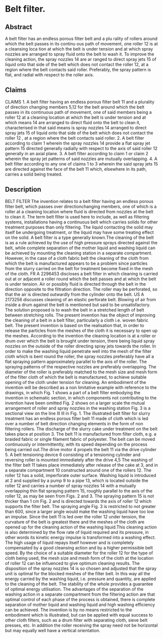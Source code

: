 # Belt filter.

## Abstract
A belt filter has an endless porous filter belt and a plu rality of rollers around which the belt passes in its continu ous path of movement, one roller 12 is at a cleansing loca tion at which the belt is under tension and at which spray nozzles are arranged to spray fluid onto the belt to wash it. To improve the cleaning action, the spray nozzles 14 are ar ranged to direct spray jets 15 of liquid onto that side of the belt which does not contact the roller 12, at a region where the belt contacts said roller. Preferably, the spray pattern is flat, and radial with respect to the roller axis.

## Claims
CLAIMS 1. A belt filter having an endless porous filter belt 11 and a plurality of direction changing members 5,12 for the belt around which the belt passes in its continuous path of movement, one of said members being a roller 12 at a cleaning location at which the belt is under tension and at which means 14 are arranged to direct fluid onto the belt to clean it, characterised in that said means is spray nozzles 14 arranged to direct spray jets 15 of liquid onto that side of the belt which does not contact the roller 12 , at a region where the belt contacts said roller. 2. A belt filter according to claim 1 wherein the spray nozzles 14 provide a flat spray jet pattern 15 directed generally radially with respect to the axis of said roller 12 generally in an axial plane. 3. A belt filter according to claim 1 or claim 2 wherein the spray jet patterns of said nozzles are mutually overlapping. 4. A belt filter according to any one of claims 1 to 3 wherein the said spray jets 15 are directed against the face of the belt 11 which, elsewhere in its path, carries a solid being treated.

## Description
BELT FILTER The invention relates to a belt filter having an endless porous filter belt, which passes over directionchanging members, one of which is a roller at a cleaning location where fluid is directed from nozzles at the belt to clean it. The term belt filter is used here to include, as well as filtering systems, installations having a continuous belt which carries solids for other treatment purposes than only filtering. The liquid contacting the solid may itself be undergoing treatment, or the liquid may have some treating effect on the solid. A belt filter is a type generally known.The cleaning of the belt is as a rule achieved by the use of high pressure sprays directed against the belt, while complete separation of the mother liquid and washing liquid can be achieved by mounting the cleaning station in a separate compartment. However, in the case of a cloth fabric belt the cleaning of the cloth from which the belt is manufactured appears to be a problem since particles from the slurry carried on the belt for treatment become fixed in the mesh of the cloth. FR A 2296453 discloses a belt filter in which cleaning is carried out at or adjacent a roller round which the belt passes and at which the belt is under tension. Air or possibly fluid is directed through the belt in the direction opposite to the filtration direction. The roller may be perforated, so that the air is directed outwardly from the cylinder onto the belt. US A 2173256 discusses cleaning of an elastic perforate belt. Blowing of air from inside a drum against the belt is mentioned but said to be unsatisfactory. The solution proposed is to wash the belt in a stretched length of belt between stretching rolls. The present invention has the object of improving the cleaning of a belt in a belt filter, particularly a cloth i.e. woven fabric belt. The present invention is based on the realisation that, in order to release the particles from the meshes of the cloth it is necessary to open up the meshes. According to the invention the cleaning location is at a roller or drum over which the belt is brought under tension, there being liquid spray nozzles on the outside of the roller directing spray jets towards the roller. In order to make the washing liquid penetrate well into the mesh of the filter cloth which is bent round the roller, the spray nozzles preferably have all a flat spraying pattern approximately parallel to the axis of the roller. The spraying patterns of the respective nozzles are preferably overlapping. The diameter of the roller is preferably matched to the mesh size and mesh form of the filter cloth of which the belt is manufactured, to achieve suitable opening of the cloth under tension for cleaning. An embodiment of the invention will be described as a non limitative example with reference to the drawings, in which Fig. 1 shows a part of a belt filter embodying the invention in schematic section, in which components not contributing to the invention have been omitted Fig. 2 shows on a larger scale the mutual arrangement of roller and spray nozzles in the washing station Fig. 3 is a sectional view on the line Ill Ill in Fig. 1. The illustrated belt filter for slurry treatment has an endless porous filter belt 11 made of cloth which is led over a number of belt direction changing elements in the form of non filtering rollers. The discharge of the slurry cake under treatment on the belt takes place at position 3. The belt 11 is manufactured from filter cloth, e.g. a braided fabric or single filament fabric of polyester. The belt can be moved continuously or intermittently, with its speed depending on the process being carried out.The drive motor 4 propels the belt 11 via the drive cylinder 5. A belt tensioning device 6 consisting of a tensioning cylinder and reversing roller is mounted immediately after the drive 4,5 The washing of the filter belt 11 takes place immediately after release of the cake at 3, and in a separate compartment 10 constructed around one of the rollers 12. The roller 12 has a solid, imperforate outer surface. Washing liquid is introduced at 2 and supplied by a pump 9 to a pipe 13, which is located outside the roller 12 and carries a number of spray nozzles 14 with a mutually overlapping thin flat spraying pattern 15, roughly parallel to the axis of the roller 12, as may be seen from Figs. 2 and 3. The spraying pattern 15 is not thicker than 1 cm Fig. 2 and is directed towards the axis of roller 12 which supports the filter belt. The spraying angle Fig. 3 is restricted to not greater than 600, since a larger angle would make the washing liquid have too low an impulse. Since the belt 11 is led over the roller 12 under tension, the curvature of the belt is greatest there and the meshes of the cloth are opened up for the cleaning action of the washing liquid.This cleaning action is also determined by the flow rate of liquid required and its pressure, in other words its kinetic energy impulse is transformed into a washing effect. The high usage of liquid repays itself however and is completely compensated by a good cleansing action and by a higher permissible belt speed. By the choice of a suitable diameter for the roller 12 for the type of cloth being used, the mesh size and mesh form of the cloth at the location of roller 12 can be influenced to give optimum cleaning results. The disposition of the spray nozzles 14 is so chosen and adjusted that the spray unit is optimal for the blocked meshes of the filter belt. In this way all the energy carried by the washing liquid, i.e. pressure and quantity, are applied to the cleaning of the belt. The stability of the whole provides a guarantee of optimal energy utilisation. The advantages of the separation of the washing action in a separate compartment from the filtering action are that optimal control of each phase of the process is obtained, there is complete separation of mother liquid and washing liquid and high washing efficiency can be achieved. The invention is by no means restricted to the embodiment which is illustrated, but can be applied with equal success to other cloth filters, such as a drum filter with separating cloth, sieve belt presses, etc. In addition the roller receiving the spray need not be horizontal but may equally well have a vertical orientation.